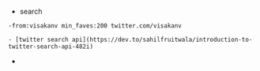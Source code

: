 - search
```shell
-from:visakanv min_faves:200 twitter.com/visakanv
```
	- [twitter search api](https://dev.to/sahilfruitwala/introduction-to-twitter-search-api-482i)
- 